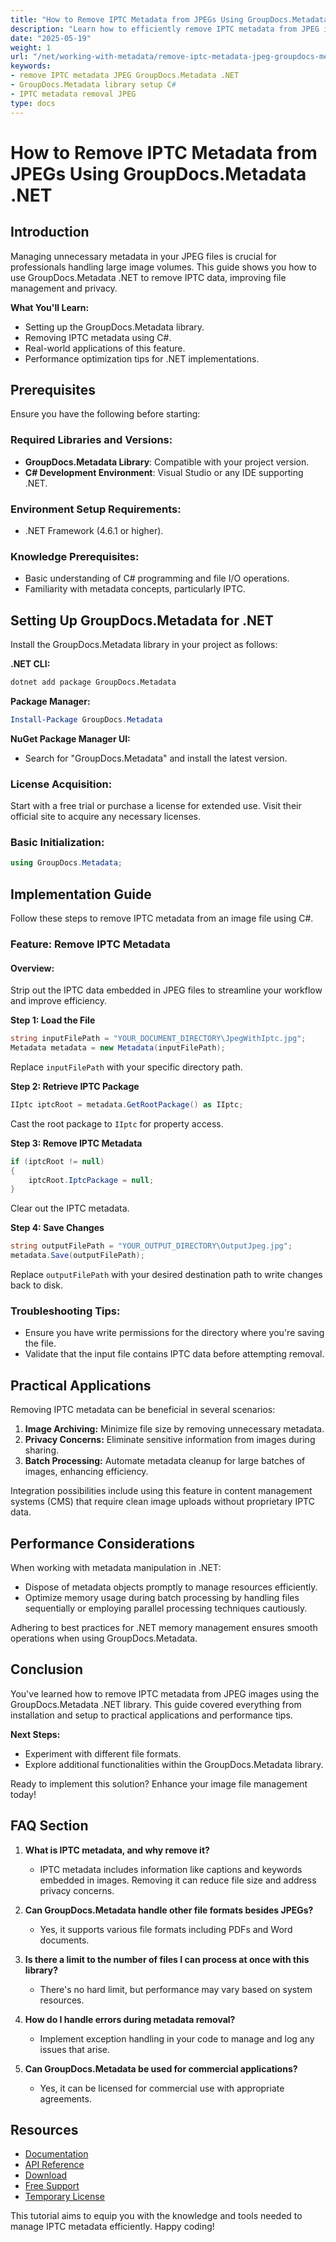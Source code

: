 ```yaml
---
title: "How to Remove IPTC Metadata from JPEGs Using GroupDocs.Metadata .NET"
description: "Learn how to efficiently remove IPTC metadata from JPEG images using the GroupDocs.Metadata .NET library, enhancing file management and privacy."
date: "2025-05-19"
weight: 1
url: "/net/working-with-metadata/remove-iptc-metadata-jpeg-groupdocs-metadata-net/"
keywords:
- remove IPTC metadata JPEG GroupDocs.Metadata .NET
- GroupDocs.Metadata library setup C#
- IPTC metadata removal JPEG
type: docs
---
```

# How to Remove IPTC Metadata from JPEGs Using GroupDocs.Metadata .NET

## Introduction

Managing unnecessary metadata in your JPEG files is crucial for professionals handling large image volumes. This guide shows you how to use GroupDocs.Metadata .NET to remove IPTC data, improving file management and privacy.

**What You'll Learn:**
- Setting up the GroupDocs.Metadata library.
- Removing IPTC metadata using C#.
- Real-world applications of this feature.
- Performance optimization tips for .NET implementations.

## Prerequisites

Ensure you have the following before starting:

### Required Libraries and Versions:
- **GroupDocs.Metadata Library**: Compatible with your project version.
- **C# Development Environment**: Visual Studio or any IDE supporting .NET.

### Environment Setup Requirements:
- .NET Framework (4.6.1 or higher).

### Knowledge Prerequisites:
- Basic understanding of C# programming and file I/O operations.
- Familiarity with metadata concepts, particularly IPTC.

## Setting Up GroupDocs.Metadata for .NET

Install the GroupDocs.Metadata library in your project as follows:

**.NET CLI:**
```bash
dotnet add package GroupDocs.Metadata
```

**Package Manager:**
```powershell
Install-Package GroupDocs.Metadata
```

**NuGet Package Manager UI:**
- Search for "GroupDocs.Metadata" and install the latest version.

### License Acquisition:
Start with a free trial or purchase a license for extended use. Visit their official site to acquire any necessary licenses.

### Basic Initialization:
```csharp
using GroupDocs.Metadata;
```

## Implementation Guide

Follow these steps to remove IPTC metadata from an image file using C#.

### Feature: Remove IPTC Metadata

#### Overview:
Strip out the IPTC data embedded in JPEG files to streamline your workflow and improve efficiency.

**Step 1: Load the File**
```csharp
string inputFilePath = "YOUR_DOCUMENT_DIRECTORY\JpegWithIptc.jpg";
Metadata metadata = new Metadata(inputFilePath);
```
Replace `inputFilePath` with your specific directory path.

**Step 2: Retrieve IPTC Package**
```csharp
IIptc iptcRoot = metadata.GetRootPackage() as IIptc;
```
Cast the root package to `IIptc` for property access.

**Step 3: Remove IPTC Metadata**
```csharp
if (iptcRoot != null)
{
    iptcRoot.IptcPackage = null;
}
```
Clear out the IPTC metadata.

**Step 4: Save Changes**
```csharp
string outputFilePath = "YOUR_OUTPUT_DIRECTORY\OutputJpeg.jpg";
metadata.Save(outputFilePath);
```
Replace `outputFilePath` with your desired destination path to write changes back to disk.

### Troubleshooting Tips:
- Ensure you have write permissions for the directory where you're saving the file.
- Validate that the input file contains IPTC data before attempting removal.

## Practical Applications

Removing IPTC metadata can be beneficial in several scenarios:
1. **Image Archiving:** Minimize file size by removing unnecessary metadata.
2. **Privacy Concerns:** Eliminate sensitive information from images during sharing.
3. **Batch Processing:** Automate metadata cleanup for large batches of images, enhancing efficiency.

Integration possibilities include using this feature in content management systems (CMS) that require clean image uploads without proprietary IPTC data.

## Performance Considerations

When working with metadata manipulation in .NET:
- Dispose of metadata objects promptly to manage resources efficiently.
- Optimize memory usage during batch processing by handling files sequentially or employing parallel processing techniques cautiously.

Adhering to best practices for .NET memory management ensures smooth operations when using GroupDocs.Metadata.

## Conclusion

You've learned how to remove IPTC metadata from JPEG images using the GroupDocs.Metadata .NET library. This guide covered everything from installation and setup to practical applications and performance tips.

**Next Steps:**
- Experiment with different file formats.
- Explore additional functionalities within the GroupDocs.Metadata library.

Ready to implement this solution? Enhance your image file management today!

## FAQ Section

1. **What is IPTC metadata, and why remove it?**
   - IPTC metadata includes information like captions and keywords embedded in images. Removing it can reduce file size and address privacy concerns.

2. **Can GroupDocs.Metadata handle other file formats besides JPEGs?**
   - Yes, it supports various file formats including PDFs and Word documents.

3. **Is there a limit to the number of files I can process at once with this library?**
   - There's no hard limit, but performance may vary based on system resources.

4. **How do I handle errors during metadata removal?**
   - Implement exception handling in your code to manage and log any issues that arise.

5. **Can GroupDocs.Metadata be used for commercial applications?**
   - Yes, it can be licensed for commercial use with appropriate agreements.

## Resources
- [Documentation](https://docs.groupdocs.com/metadata/net/)
- [API Reference](https://reference.groupdocs.com/metadata/net/)
- [Download](https://releases.groupdocs.com/metadata/net/)
- [Free Support](https://forum.groupdocs.com/c/metadata/)
- [Temporary License](https://purchase.groupdocs.com/temporary-license/)

This tutorial aims to equip you with the knowledge and tools needed to manage IPTC metadata efficiently. Happy coding!

